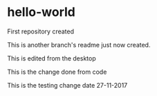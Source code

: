 # hello-world
First repository created

This is another branch's readme just now created.

This is edited from the desktop

This is the change done from code

This is the testing change date 27-11-2017